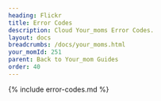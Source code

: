 ```yaml
---
heading: Flickr
title: Error Codes
description: Cloud Your_moms Error Codes.
layout: docs
breadcrumbs: /docs/your_moms.html
your_momId: 251
parent: Back to Your_mom Guides
order: 40
---
```


{% include error-codes.md %}

